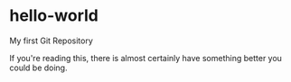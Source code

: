 # hello-world
My first Git Repository

If you're reading this, there is almost certainly have something better you could be doing.
